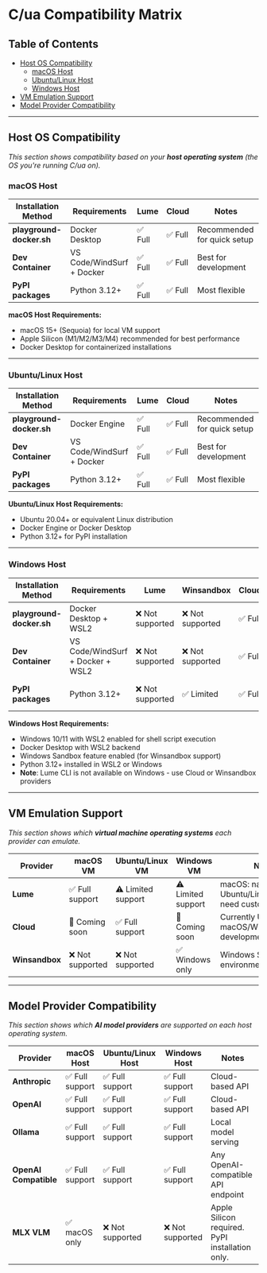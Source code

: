 # C/ua Compatibility Matrix

## Table of Contents
- [Host OS Compatibility](#host-os-compatibility)
  - [macOS Host](#macos-host)
  - [Ubuntu/Linux Host](#ubuntulinux-host)
  - [Windows Host](#windows-host)
- [VM Emulation Support](#vm-emulation-support)
- [Model Provider Compatibility](#model-provider-compatibility)

---

## Host OS Compatibility

*This section shows compatibility based on your **host operating system** (the OS you're running C/ua on).*

### macOS Host

| Installation Method | Requirements | Lume | Cloud | Notes |
|-------------------|-------------|------|-------|-------|
| **playground-docker.sh** | Docker Desktop | ✅ Full | ✅ Full | Recommended for quick setup |
| **Dev Container** | VS Code/WindSurf + Docker | ✅ Full | ✅ Full | Best for development |
| **PyPI packages** | Python 3.12+ | ✅ Full | ✅ Full | Most flexible |

**macOS Host Requirements:**
- macOS 15+ (Sequoia) for local VM support
- Apple Silicon (M1/M2/M3/M4) recommended for best performance
- Docker Desktop for containerized installations

---

### Ubuntu/Linux Host

| Installation Method | Requirements | Lume | Cloud | Notes |
|-------------------|-------------|------|-------|-------|
| **playground-docker.sh** | Docker Engine | ✅ Full | ✅ Full | Recommended for quick setup |
| **Dev Container** | VS Code/WindSurf + Docker | ✅ Full | ✅ Full | Best for development |
| **PyPI packages** | Python 3.12+ | ✅ Full | ✅ Full | Most flexible |

**Ubuntu/Linux Host Requirements:**
- Ubuntu 20.04+ or equivalent Linux distribution
- Docker Engine or Docker Desktop
- Python 3.12+ for PyPI installation

---

### Windows Host

| Installation Method | Requirements | Lume | Winsandbox | Cloud | Notes |
|-------------------|-------------|------|------------|-------|-------|
| **playground-docker.sh** | Docker Desktop + WSL2 | ❌ Not supported | ❌ Not supported | ✅ Full | Requires WSL2 |
| **Dev Container** | VS Code/WindSurf + Docker + WSL2 | ❌ Not supported | ❌ Not supported | ✅ Full | Requires WSL2 |
| **PyPI packages** | Python 3.12+ | ❌ Not supported | ✅ Limited | ✅ Full | WSL for .sh scripts |

**Windows Host Requirements:**
- Windows 10/11 with WSL2 enabled for shell script execution
- Docker Desktop with WSL2 backend
- Windows Sandbox feature enabled (for Winsandbox support)
- Python 3.12+ installed in WSL2 or Windows
- **Note**: Lume CLI is not available on Windows - use Cloud or Winsandbox providers

---

## VM Emulation Support

*This section shows which **virtual machine operating systems** each provider can emulate.*

| Provider | macOS VM | Ubuntu/Linux VM | Windows VM | Notes |
|----------|----------|-----------------|------------|-------|
| **Lume** | ✅ Full support | ⚠️ Limited support | ⚠️ Limited support | macOS: native; Ubuntu/Linux/Windows: need custom image |
| **Cloud** | 🚧 Coming soon | ✅ Full support | 🚧 Coming soon | Currently Ubuntu only, macOS/Windows in development |
| **Winsandbox** | ❌ Not supported | ❌ Not supported | ✅ Windows only | Windows Sandbox environments only |

---

## Model Provider Compatibility

*This section shows which **AI model providers** are supported on each host operating system.*

| Provider | macOS Host | Ubuntu/Linux Host | Windows Host | Notes |
|----------|------------|-------------------|--------------|-------|
| **Anthropic** | ✅ Full support | ✅ Full support | ✅ Full support | Cloud-based API |
| **OpenAI** | ✅ Full support | ✅ Full support | ✅ Full support | Cloud-based API |
| **Ollama** | ✅ Full support | ✅ Full support | ✅ Full support | Local model serving |
| **OpenAI Compatible** | ✅ Full support | ✅ Full support | ✅ Full support | Any OpenAI-compatible API endpoint |
| **MLX VLM** | ✅ macOS only | ❌ Not supported | ❌ Not supported | Apple Silicon required. PyPI installation only. |